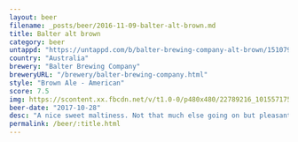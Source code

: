 ```yaml
---
layout: beer
filename: _posts/beer/2016-11-09-balter-alt-brown.md
title: Balter alt brown
category: beer
untappd: "https://untappd.com/b/balter-brewing-company-alt-brown/1510798"
country: "Australia"
brewery: "Balter Brewing Company"
breweryURL: "/brewery/balter-brewing-company.html"
style: "Brown Ale - American"
score: 7.5
img: https://scontent.xx.fbcdn.net/v/t1.0-0/p480x480/22789216_10155717515743745_4596891921855285804_n.jpg?oh=2f98a75fc2626b06e46e18fcd52e9784&oe=5ADF0C09
beer-date: "2017-10-28"
desc: "A nice sweet maltiness. Not that much else going on but pleasantly easy drinking"
permalink: /beer/:title.html
---
```

